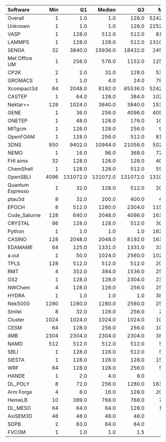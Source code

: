 | Software         |   Min |       Q1 |   Median |       Q3 |    Max |    Jobs |     Nodeh |   PercentUse |   Users |   Projects |
|:-----------------|------:|---------:|---------:|---------:|-------:|--------:|----------:|-------------:|--------:|-----------:|
| Overall          |     1 |      1.0 |      1.0 |    128.0 | 524288 | 1306427 | 3628968.1 |        100.0 |     798 |        122 |
| Unknown          |     1 |      1.0 |      1.0 |    128.0 | 225280 |  260520 |  583508.6 |         16.1 |     370 |         93 |
| VASP             |     1 |    128.0 |    512.0 |    512.0 |   8192 |  115764 |  565846.7 |         15.6 |     142 |         13 |
| LAMMPS           |     1 |    128.0 |    128.0 |    512.0 | 131072 |    8992 |  358759.9 |          9.9 |      61 |         21 |
| SENGA            |    32 |   3840.0 |  15936.0 |  18432.0 |  24576 |     153 |  290786.8 |          8.0 |       5 |          4 |
| Met Office UM    |     1 |    256.0 |    576.0 |   1152.0 |  12544 |   13985 |  277626.7 |          7.7 |      48 |          6 |
| CP2K             |     2 |      2.0 |     32.0 |    128.0 |   5376 |   25451 |  247288.1 |          6.8 |      56 |         11 |
| GROMACS          |     1 |      1.0 |      4.0 |     24.0 |   7938 |   18100 |  180772.2 |          5.0 |      34 |          6 |
| Xcompact3d       |    64 |   2048.0 |   8192.0 |  65536.0 | 524288 |     339 |  172369.4 |          4.7 |      17 |          9 |
| CASTEP           |     1 |     64.0 |    128.0 |    384.0 |  10240 |  197511 |  127354.9 |          3.5 |      47 |          5 |
| Nektar++         |   128 |   1024.0 |   3840.0 |   3840.0 |  15360 |     366 |   73298.3 |          2.0 |       8 |          2 |
| GENE             |     1 |     36.0 |    256.0 |   4096.0 |  40960 |     189 |   67140.5 |          1.9 |       5 |          4 |
| ONETEP           |     1 |     48.0 |    128.0 |    176.0 |   1024 |    1686 |   66641.3 |          1.8 |       7 |          1 |
| MITgcm           |     1 |    126.0 |    128.0 |    256.0 |    900 |   28234 |   54792.9 |          1.5 |      11 |          3 |
| OpenFOAM         |     1 |    128.0 |    256.0 |    512.0 |   8192 |    1993 |   50155.3 |          1.4 |      30 |         16 |
| 3DNS             |   950 |   9402.0 |  10944.0 |  21056.0 |  50217 |      35 |   44141.5 |          1.2 |       2 |          1 |
| NEMO             |     1 |     16.0 |     96.0 |    368.0 |   7232 |   16089 |   40191.5 |          1.1 |      19 |          4 |
| FHI aims         |    32 |    128.0 |    128.0 |    128.0 |   4096 |    9781 |   36408.8 |          1.0 |      17 |          3 |
| ChemShell        |     1 |    128.0 |    128.0 |    512.0 |   5504 |    1020 |   36377.1 |          1.0 |      13 |          5 |
| OpenSBLI         |  4096 | 131072.0 | 131072.0 | 131072.0 | 131072 |      78 |   35782.0 |          1.0 |       2 |          2 |
| Quantum Espresso |     1 |     32.0 |    128.0 |    512.0 |   2048 |    2982 |   34210.4 |          0.9 |      19 |          4 |
| ptau3d           |     8 |     32.0 |    200.0 |    400.0 |    400 |      48 |   31648.5 |          0.9 |       2 |          1 |
| EPOCH            |     8 |    512.0 |   1280.0 |   2304.0 |  11520 |     708 |   29525.8 |          0.8 |       7 |          1 |
| Code_Saturne     |   128 |    640.0 |   2048.0 |   4096.0 |  16384 |     157 |   28756.9 |          0.8 |       4 |          2 |
| CRYSTAL          |    96 |    128.0 |    128.0 |    512.0 |   3072 |    1730 |   28489.8 |          0.8 |       9 |          2 |
| Python           |     1 |      1.0 |      1.0 |      1.0 |  16384 |  553502 |   27061.2 |          0.7 |      54 |         24 |
| CASINO           |   128 |   2048.0 |   2048.0 |   8192.0 |  16384 |     208 |   24903.3 |          0.7 |       2 |          1 |
| EDAMAME          |    64 |    125.0 |   1331.0 |   1331.0 |   3375 |     140 |   20811.5 |          0.6 |       2 |          1 |
| a.out            |     1 |     50.0 |   1024.0 |   2560.0 |  10240 |     851 |   19157.1 |          0.5 |      13 |         10 |
| TPLS             |   128 |    512.0 |    512.0 |    512.0 |   2048 |     185 |   17357.1 |          0.5 |       3 |          2 |
| RMT              |     4 |    352.0 |    384.0 |   1536.0 |   2560 |     318 |   13080.7 |          0.4 |       5 |          1 |
| GS2              |     1 |    128.0 |    128.0 |   2304.0 |   2304 |   37846 |    7721.2 |          0.2 |       5 |          2 |
| NWChem           |     4 |    128.0 |    128.0 |    256.0 |   2560 |     638 |    7564.2 |          0.2 |      11 |          6 |
| HYDRA            |     1 |      1.0 |      1.0 |      1.0 |   3840 |     577 |    6920.8 |          0.2 |       9 |          4 |
| Nek5000          |  1280 |   1280.0 |   1280.0 |   2560.0 |   2560 |     276 |    6221.2 |          0.2 |       2 |          2 |
| Smilei           |     8 |     32.0 |    128.0 |    256.0 |    256 |     128 |    4135.2 |          0.1 |       3 |          1 |
| Cluster          |  1024 |   1024.0 |   1024.0 |   1024.0 |   1024 |      31 |    3399.5 |          0.1 |       1 |          1 |
| CESM             |    64 |    128.0 |    256.0 |    256.0 |   1024 |     629 |    3305.1 |          0.1 |      17 |          2 |
| iIMB             |  2304 |   2304.0 |   2304.0 |   2304.0 |   3840 |      18 |    2917.2 |          0.1 |       1 |          1 |
| NAMD             |   512 |    512.0 |    512.0 |    512.0 |    512 |      20 |     613.0 |          0.0 |       1 |          1 |
| SBLI             |     1 |    128.0 |    128.0 |    512.0 |    512 |     222 |     564.8 |          0.0 |       3 |          2 |
| SIESTA           |     1 |    128.0 |    128.0 |    128.0 |   1536 |    4245 |     525.5 |          0.0 |       5 |          2 |
| WRF              |    64 |    128.0 |    128.0 |    256.0 |    512 |      39 |     400.3 |          0.0 |       3 |          2 |
| HANDE            |     1 |      2.0 |      4.0 |      8.0 |     16 |     395 |     245.4 |          0.0 |       1 |          1 |
| DL_POLY          |     8 |     72.0 |    256.0 |   1280.0 |  16384 |      70 |      61.7 |          0.0 |       3 |          2 |
| Arm Forge        |     4 |      8.0 |     16.0 |    128.0 |   2048 |     104 |      59.6 |          0.0 |       6 |          5 |
| HemeLB           |    10 |    389.0 |    768.0 |    768.0 |    768 |       3 |      26.3 |          0.0 |       1 |          1 |
| DL_MESO          |    64 |     64.0 |     64.0 |    128.0 |    128 |       9 |      21.3 |          0.0 |       1 |          1 |
| AxiSEM3D         |    48 |     48.0 |     48.0 |     48.0 |     48 |      18 |      14.8 |          0.0 |       1 |          1 |
| SDPB             |     2 |     63.0 |     64.0 |     64.0 |     64 |      41 |       6.4 |          0.0 |       1 |          1 |
| FVCOM            |     1 |      1.0 |      1.0 |      1.5 |      2 |       3 |       0.0 |          0.0 |       1 |          1 |